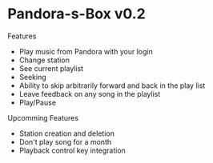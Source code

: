 Pandora-s-Box v0.2
=============
Features
- Play music from Pandora with your login
- Change station
- See current playlist
- Seeking
- Ability to skip arbitrarily forward and back in the play list
- Leave feedback on any song in the playlist
- Play/Pause

Upcomming Features
- Station creation and deletion
- Don't play song for a month
- Playback control key integration

